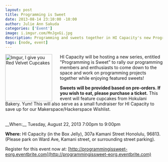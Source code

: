 ```yaml
--- 
layout: post
title: Programming is Sweet
date: 2013-08-14 23:10:00 -10:00
author: Julie Ann Sakuda
categories: ['Event']
image: i.imgur.com/MnJgxGi.jpg
description: Programming and sweets together in HI Capacity's new Programming is Sweet series!
tags: [node, event]
---
```

<div style="float: left; margin-right: 15px; padding-right: 10px;" >
<a href="http://imgur.com/MnJgxGi" title="Imgur, I give you Red Velvet Cupcakes"><img src="http://i.imgur.com/MnJgxGi.jpg" width="150" alt="Imgur, I give you Red Velvet Cupcakes" title="Hosted by imgur.com" /></a>
</div>
HI Capacity will be hosting a new series, entitled "Programming is Sweet" to rally our programming members and enthusiasts to come down to the space and work on programming projects together while enjoying featured sweets! 

__Sweets will be provided based on pre-orders. If you wish to eat, please purchase a ticket.__ This event will feature cupcakes from Hokulani Bakery. Yum! This will also serve as a small fundraiser for HI Capacity to save up for our Makerspace/Hackerspace Wishlist.

<br />
__When:__ Tuesday, August 22, 2013 7:00pm to 9:00pm

__Where:__ HI Capacity (in the Box Jelly), 307a Kamani Street Honolulu, 96813. (Please park on Ward Ave, Kamani street, or surrounding street parking).

Register for this event now at: [http://programmingissweet-eorg.eventbrite.com](http://programmingissweet-eorg.eventbrite.com)
